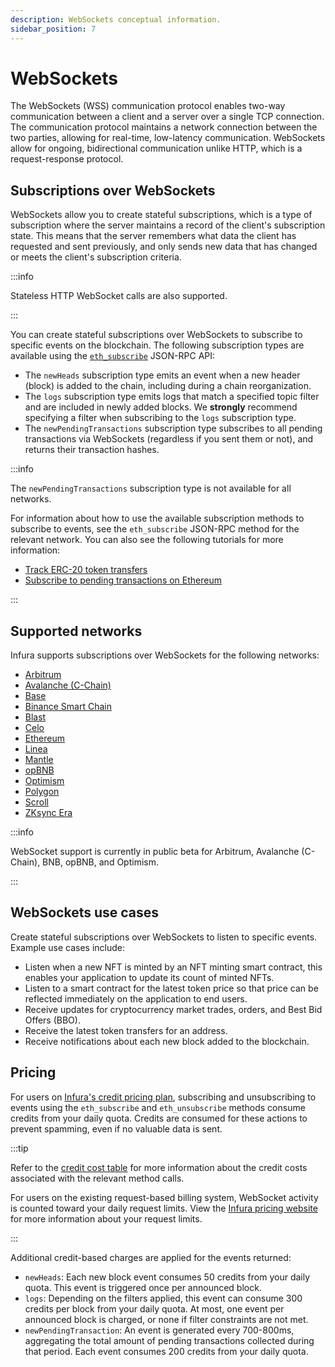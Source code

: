 ```yaml
---
description: WebSockets conceptual information.
sidebar_position: 7
---
```


# WebSockets

The WebSockets (WSS) communication protocol enables two-way communication between a client and a server over a single TCP
connection. The communication protocol maintains a network connection between the two parties, allowing for real-time, low-latency
communication. WebSockets allow for ongoing, bidirectional communication unlike HTTP, which is a request-response protocol.

## Subscriptions over WebSockets

WebSockets allow you to create stateful subscriptions, which is a type of subscription where the server maintains a record
of the client's subscription state. This means that the server remembers what data the client has requested and sent
previously, and only sends new data that has changed or meets the client's subscription criteria.

:::info

Stateless HTTP WebSocket calls are also supported.

:::

You can create stateful subscriptions over WebSockets to subscribe to specific events on the blockchain. The following
subscription types are available using the [`eth_subscribe`](../reference/ethereum/json-rpc-methods/subscription-methods/eth_subscribe.mdx) JSON-RPC API:

- The `newHeads` subscription type emits an event when a new header (block) is added to the chain, including during a
  chain reorganization.
- The `logs` subscription type emits logs that match a specified topic filter and are included in newly added blocks.
  We **strongly** recommend specifying a filter when subscribing to the `logs` subscription type.
- The `newPendingTransactions` subscription type subscribes to all pending transactions via
  WebSockets (regardless if you sent them or not), and returns their transaction hashes.

:::info

The `newPendingTransactions` subscription type is not available for all networks.

For information about how to use the available subscription methods to subscribe to events, see the `eth_subscribe`
JSON-RPC method for the relevant network. You can also see the following tutorials for more information:

- [Track ERC-20 token transfers](../tutorials/ethereum/track-erc-20-token-transfers.md)
- [Subscribe to pending transactions on Ethereum](../tutorials/ethereum/subscribe-to-pending-transactions.md)

:::

## Supported networks

Infura supports subscriptions over WebSockets for the following networks:

- [Arbitrum](../reference/arbitrum/index.md)
- [Avalanche (C-Chain)](../reference/avalanche-c-chain/index.md)
- [Base](../reference/base/index.md)
- [Binance Smart Chain](../reference/bnb-smart-chain/index.md)
- [Blast](../reference/blast/index.md)
- [Celo](../reference/celo/index.md)
- [Ethereum](../reference/ethereum/index.md)
- [Linea](../reference/linea/index.md)
- [Mantle](../reference/mantle/index.md)
- [opBNB](../reference/opbnb/index.md)
- [Optimism](../reference/optimism/index.md)
- [Polygon](../reference/polygon-pos/index.md)
- [Scroll](../reference/scroll/index.md)
- [ZKsync Era](../reference/zksync/index.md)

:::info

WebSocket support is currently in public beta for Arbitrum, Avalanche (C-Chain), BNB, opBNB, and Optimism.

:::

## WebSockets use cases

Create stateful subscriptions over WebSockets to listen to specific events. Example use cases include:

- Listen when a new NFT is minted by an NFT minting smart contract, this enables your application to update its count of minted NFTs.
- Listen to a smart contract for the latest token price so that price can be reflected immediately on the application to end users.
- Receive updates for cryptocurrency market trades, orders, and Best Bid Offers (BBO).
- Receive the latest token transfers for an address.
- Receive notifications about each new block added to the blockchain.

## Pricing

For users on [Infura's credit pricing plan](../get-started/pricing/index.md), subscribing and unsubscribing to
events using the `eth_subscribe` and `eth_unsubscribe` methods consume credits from your daily quota.
Credits are consumed for these actions to prevent spamming, even if no valuable data is sent.

:::tip

Refer to the [credit cost table](../get-started/pricing/credit-cost.mdx) for more information about the
credit costs associated with the relevant method calls.

For users on the existing request-based billing system, WebSocket activity is counted toward your daily request
limits. View the [Infura pricing website](https://www.infura.io/pricing) for more information about your
request limits.

:::

Additional credit-based charges are applied for the events returned:

- `newHeads`: Each new block event consumes 50 credits from your daily quota. This event is triggered
    once per announced block.
- `logs`: Depending on the filters applied, this event can consume 300 credits per block from your
    daily quota. At most, one event per announced block is charged, or none if filter constraints are not met.
- `newPendingTransaction`: An event is generated every 700-800ms, aggregating the total amount of
    pending transactions collected during that period. Each event consumes 200 credits from your daily quota.
